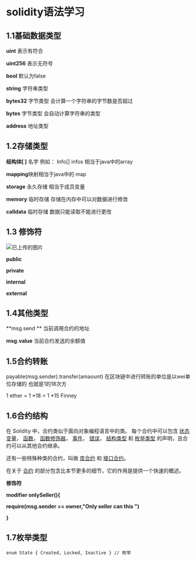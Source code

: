# solidity语法学习

## 1.1基础数据类型

**uint**   表示有符合

**uint256** 表示无符号

**bool**   默认为false

**string**  字符串类型

**bytes32** 字节类型 会计算一个字符串的字节数是否超过

**bytes**  字节类型 会自动计算字符串的类型

**address**  地址类型

## 1.2存储类型

**结构体[  ]**  名字 例如： Info[]  infos   相当于java中的array

**mapping**映射相当于java中的       map

**storage**  永久存储  相当于成员变量

**memory**  临时存储   存储在内存中可以对数据进行修改

**calldata**  临时存储    数据只能读取不能进行更改 

## 1.3 修饰符

![已上传的图片](https://files.oaiusercontent.com/file-A3UtvtZ6JvtbCtEi3meAT3?se=2025-08-08T08%3A25%3A45Z&sp=r&sv=2024-08-04&sr=b&rscc=max-age%3D299%2C%20immutable%2C%20private&rscd=attachment%3B%20filename%3D90a3a01d-b5a0-4b5e-bcf5-e82cf5fbf3c6.png&sig=/fIZq23ZKDhUyaMazZJeLVBl0N8C619TFtQ7EmwOzX4%3D)

 **public**

**private**

**internal**

**external**

## 1.4其他类型

**msg.send  ** 当前调用合约的地址

**msg.value**  当前合约发送的余额值

## 1.5合约转账

payable(msg.sender).transfer(amaount)  在区块链中进行转账的单位是以wei单位存储的 也就是1的18次方

1 ether =  1 *18   =  1 *15  Finney   

## 1.6合约结构

在 Solidity 中，合约类似于面向对象编程语言中的类。 每个合约中可以包含 [状态变量](https://docs.soliditylang.org/zh-cn/latest/structure-of-a-contract.html#structure-state-variables)， [函数](https://docs.soliditylang.org/zh-cn/latest/structure-of-a-contract.html#structure-functions)， [函数修饰器](https://docs.soliditylang.org/zh-cn/latest/structure-of-a-contract.html#structure-function-modifiers)， [事件](https://docs.soliditylang.org/zh-cn/latest/structure-of-a-contract.html#structure-events)， [错误](https://docs.soliditylang.org/zh-cn/latest/structure-of-a-contract.html#structure-errors)， [结构类型](https://docs.soliditylang.org/zh-cn/latest/structure-of-a-contract.html#structure-struct-types) 和 [枚举类型](https://docs.soliditylang.org/zh-cn/latest/structure-of-a-contract.html#structure-enum-types) 的声明，且合约可以从其他合约继承。

还有一些特殊种类的合约，叫做 [库合约](https://docs.soliditylang.org/zh-cn/latest/contracts.html#libraries) 和 [接口合约](https://docs.soliditylang.org/zh-cn/latest/contracts.html#interfaces)。

在关于 [合约](https://docs.soliditylang.org/zh-cn/latest/contracts.html#contracts) 的部分包含比本节更多的细节，它的作用是提供一个快速的概述。

**修饰符**

**modifier onlySeller(){**

**require(msg.sender == owner,"Only  seller can  this ")**

**}**

## 1.7枚举类型

```
enum State { Created, Locked, Inactive } // 枚举
```





